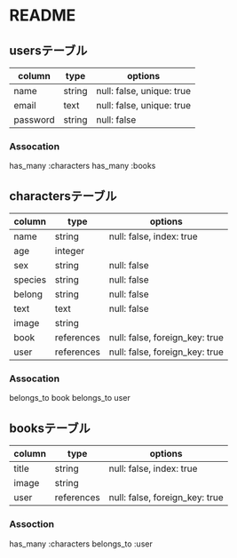 # README

## usersテーブル

|column|type|options|
|------|----|-------|
|name  |string|null: false, unique: true|
|email |text|null: false, unique: true|
|password|string|null: false|

### Assocation

has_many :characters
has_many :books

## charactersテーブル

|column|type|options|
|------|----|-------|
|name  |string|null: false, index: true|
|age   |integer|    |
|sex   |string|null: false|
|species|string|null: false|
|belong|string|null: false|
|text  |text|null: false|
|image |string|     |
|book  |references|null: false, foreign_key: true|
|user  |references|null: false, foreign_key: true|

### Assocation

belongs_to book
belongs_to user

## booksテーブル

|column|type|options|
|------|----|-------|
|title |string|null: false, index: true|
|image |string|     |
|user  |references|null: false, foreign_key: true|

### Assoction

has_many :characters
belongs_to :user

